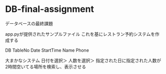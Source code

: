 # DB-final-assignment
データベースの最終課題

app.pyが提供されたサンプルファイル
これを基にレストラン予約システムを作成する

DB
TableNo Date StartTime Name Phone

大まかなシステム
日付を選択＞
人数を選択＞
指定された日に指定された人数が2時間空いてる場所を検索し、表示させる
